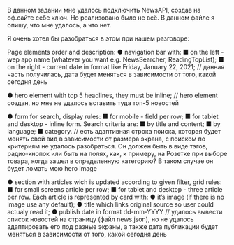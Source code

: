 В данном задании мне удалось подключить NewsAPI, создав на оф.сайте себе ключ. Но реализовано было не всё. В данном файле я опишу, что мне удалось, а что нет. 

Я очень хотел бы разобраться в этом при нашем разговоре:

Page elements order and description:
● navigation bar with:
■ on the left - wep app name (whatever you want e.g. NewsSearcher, ReadingTopList);
■ on the right - current date in format like Friday, January 22, 2021;
// данная часть получилась, дата будет меняться в зависимости от того, какой сегодня день

● hero element with top 5 headlines, they must be inline;
// hero element создан, но мне не удалось вставить туда топ-5 новостей

● form for search, display rules:
■ for mobile - field per row;
■ for tablet and desktop - inline form.
Search criteria are:
■ by title and content;
■ by language;
■ category.
// есть адаптивная строка поиска, которая будет менять свой вид в зависимости от размера экрана, с поиском по критериям не удалось разобраться. Он должен быть в виде тэгов, радио-кнопок или быть на полях, как, к примеру, на Розетке при выборе товара, когда зашел в определенную категорию? В таком случае он будет ломать мою hero image

● section with articles wich is updated according to given filter, grid
rules:
■ for small screens article per row;
■ for tablet and desktop - three article per row.
Each article is represented by card with:
● it’s image (if there is no image use any default);
● title which links original source so user could actualy read it;
● publish date in format dd-mm-YYYY 
// удалось вывести список новостей на страницу (файл news.json), но не удалось адаптировать его под разные экраны, а также дата публикации будет меняться в зависимости от того, какой сегодня день
